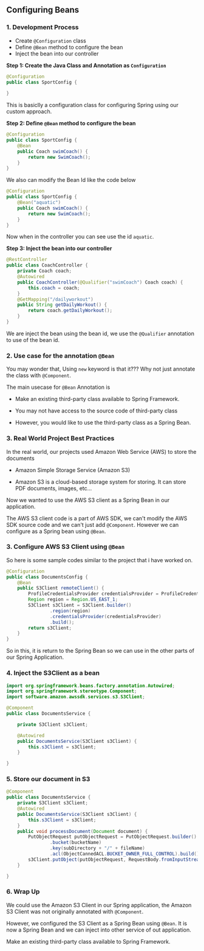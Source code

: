 ## Configuring Beans

### 1. Development Process

- Create `@Configuration` class
- Define `@Bean` method to configure the bean
- Inject the bean into our controller

**Step 1: Create the Java Class and Annotation as `Configuration`**

```java
@Configuration
public class SportConfig {
    
}
```

This is basiclly a configuration class for configuring Spring using our custom approach.

**Step 2: Define `@Bean` method to configure the bean**

```java
@Configuration
public class SportConfig {
    @Bean
    public Coach swimCoach() {
        return new SwimCoach();
    }
}
```

We also can modify the Bean Id like the code below

```java
@Configuration
public class SportConfig {
    @Bean("aquatic")
    public Coach swimCoach() {
        return new SwimCoach();
    }
}
```

Now when in the controller you can see use the id `aquatic`.

**Step 3: Inject the bean into our controller**

```java
@RestController
public class CoachController {
    private Coach coach;
    @Autowired
    public CoachController(@Qualifier("swimCoach") Coach coach) {
        this.coach = coach;
    }
    @GetMapping("/dailyworkout")
    public String getDailyWorkout() {
        return coach.getDailyWorkout();
    }
}
```

We are inject the bean using the bean id, we use the `@Qualifier` annotation to use of the bean id.

### 2. Use case for the annotation `@Bean`

You may wonder that, Using `new` keyword is that it??? Why not just annotate the class with `@Component`.

The main usecase for `@Bean` Annotation is

- Make an existing third-party class available to Spring Framework.

- You may not have access to the source code of third-party class

- However, you would like to use the third-party class as a Spring Bean.

### 3. Real World Project Best Practices

In the real world, our projects used Amazon Web Service (AWS) to store the documents

- Amazon Simple Storage Service (Amazon S3)

- Amazon S3 is a cloud-based storage system for storing. It can store PDF documents, images, etc...

Now we wanted to use the AWS S3 client as a Spring Bean in our application.

The AWS S3 client code is a part of AWS SDK, we can't modify the AWS SDK source code and we can't just add `@Component`. However we can configure as a Spring bean using `@Bean`.

### 3. Configure AWS S3 Client using `@Bean`

So here is some sample codes similar to the project that i have worked on.

```java
@Configuration
public class DocumentsConfig {
    @Bean
    public S3Client remoteClient() {
        ProfileCredentialsProvider credentialsProvider = ProfileCredentialsProvider.create();
        Region region = Region.US_EAST_1;
        S3Client s3Client = S3Client.builder()
                .region(region)
                .credentialsProvider(credentialsProvider)
                .build();
        return s3Client;
    }
}
```

So in this, it is return to the Spring Bean so we can use in the other parts of our Spring Application.

### 4. Inject the S3Client as a bean

```java
import org.springframework.beans.factory.annotation.Autowired;
import org.springframework.stereotype.Component;
import software.amazon.awssdk.services.s3.S3Client;

@Component
public class DocumentsService {

    private S3Client s3Client;

    @Autowired
    public DocumentsService(S3Client s3Client) {
        this.s3Client = s3Client;
    }

}
```

### 5. Store our document in S3

```java
@Component
public class DocumentsService {
    private S3Client s3Client;
    @Autowired
    public DocumentsService(S3Client s3Client) {
        this.s3Client = s3Client;
    }
    public void processDocument(Document document) {
        PutObjectRequest putObjectRequest = PutObjectRequest.builder()
                .bucket(bucketName)
                .key(subDirectory + "/" + fileName)
                .acl(ObjectCannedACL.BUCKET_OWNER_FULL_CONTROL).build();
        s3Client.putObject(putObjectRequest, RequestBody.fromInputStream(fileInputStream, contentLength));
    }

}
```

### 6. Wrap Up

We could use the Amazon S3 Client in our Spring application, the Amazon S3 Client was not originally annotated with `@Component`.

However, we configured the S3 Client as a Spring Bean using `@Bean`. It is now a Spring Bean and we can inject into other service of out application.

Make an existing third-party class available to Spring Framework.